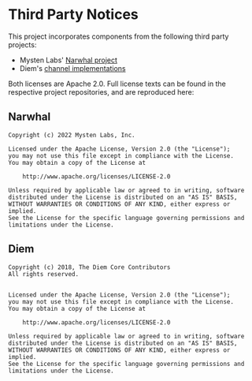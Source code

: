 # Third Party Notices

This project incorporates components from the following third party projects:

- Mysten Labs' [Narwhal project](https://github.com/mystenlabs/narwhal)
- Diem's [channel implementations](https://github.com/diem/diem)

Both licenses are Apache 2.0. Full license texts can be found in the respective project repositories, and are reproduced here:

## Narwhal

```
Copyright (c) 2022 Mysten Labs, Inc.

Licensed under the Apache License, Version 2.0 (the "License");
you may not use this file except in compliance with the License.
You may obtain a copy of the License at

    http://www.apache.org/licenses/LICENSE-2.0

Unless required by applicable law or agreed to in writing, software
distributed under the License is distributed on an "AS IS" BASIS,
WITHOUT WARRANTIES OR CONDITIONS OF ANY KIND, either express or implied.
See the License for the specific language governing permissions and
limitations under the License.
```

## Diem

```
Copyright (c) 2018, The Diem Core Contributors
All rights reserved.


Licensed under the Apache License, Version 2.0 (the "License");
you may not use this file except in compliance with the License.
You may obtain a copy of the License at

    http://www.apache.org/licenses/LICENSE-2.0

Unless required by applicable law or agreed to in writing, software
distributed under the License is distributed on an "AS IS" BASIS,
WITHOUT WARRANTIES OR CONDITIONS OF ANY KIND, either express or implied.
See the License for the specific language governing permissions and
limitations under the License.
```         
